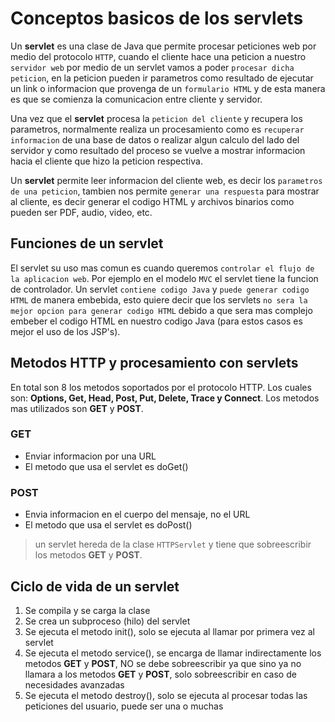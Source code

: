 # Conceptos basicos de los servlets

Un **servlet** es una clase de Java que permite procesar peticiones web por medio del protocolo `HTTP`, cuando el cliente hace una peticion a nuestro
`servidor web` por medio de un servlet vamos a poder `procesar dicha peticion`, en la peticion pueden ir parametros como resultado de ejecutar un link
o informacion que provenga de un `formulario HTML` y de esta manera es que se comienza la comunicacion entre cliente y servidor.

Una vez que el **servlet** procesa la `peticion del cliente` y recupera los parametros, normalmente realiza un procesamiento como es `recuperar
informacion` de una base de datos o realizar algun calculo del lado del servidor y como resultado del proceso se vuelve a mostrar informacion hacia
el cliente que hizo la peticion respectiva.

Un **servlet** permite leer informacion del cliente web, es decir los `parametros de una peticion`, tambien nos permite `generar una respuesta` para
mostrar al cliente, es decir generar el codigo HTML y archivos binarios como pueden ser PDF, audio, video, etc.

## Funciones de un servlet

El servlet su uso mas comun es cuando queremos `controlar el flujo de la aplicacion web`. Por ejemplo en el modelo `MVC` el servlet tiene la funcion
de controlador. Un servlet `contiene codigo Java` y `puede generar codigo HTML` de manera embebida, esto quiere decir que los servlets `no sera la mejor
opcion para generar codigo HTML` debido a que sera mas complejo embeber el codigo HTML en nuestro codigo Java (para estos casos es mejor el uso de
los JSP's).

## Metodos HTTP y procesamiento con servlets

En total son 8 los metodos soportados por el protocolo HTTP. Los cuales son: **Options, Get, Head, Post, Put, Delete, Trace y Connect**. Los metodos
mas utilizados son **GET** y **POST**.

### GET

* Enviar informacion por una URL
* El metodo que usa el servlet es doGet()

### POST

* Envia informacion en el cuerpo del mensaje, no el URL
* El metodo que usa el servlet es doPost()

> un servlet hereda de la clase `HTTPServlet` y tiene que sobreescribir los metodos **GET** y **POST**.

## Ciclo de vida de un servlet

1. Se compila y se carga la clase
2. Se crea un subproceso (hilo) del servlet
3. Se ejecuta el metodo init(), solo se ejecuta al llamar por primera vez al servlet
4. Se ejecuta el metodo service(), se encarga de llamar indirectamente los metodos **GET** y **POST**, NO se debe sobreescribir ya que sino
ya no llamara a los metodos **GET** y **POST**, solo sobreescribir en caso de necesidades avanzadas
5. Se ejecuta el metodo destroy(), solo se ejecuta al procesar todas las peticiones del usuario, puede ser una o muchas

